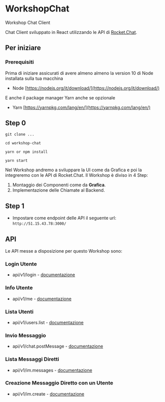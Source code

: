 # WorkshopChat

Workshop Chat Client

Chat Client sviluppato in React utilizzando le API di [Rocket.Chat](https://rocket.chat/).

## Per iniziare

### Prerequisiti

Prima di iniziare assicurati di avere almeno almeno la version 10 di Node installata sulla tua macchina

- Node [https://nodejs.org/it/download/](https://nodejs.org/it/download/)

E anche il package manager Yarn anche se opzionale

- Yarn [https://yarnpkg.com/lang/en/](https://yarnpkg.com/lang/en/)

## Step 0

```
git clone ...
```
```
cd workshop-chat
```
```
yarn or npm install
```
```
yarn start
```

Nel Workshop andremo a sviluppare la UI come da Grafica e poi la integreremo con le API di Rocket.Chat.
Il Workshop è diviso in 4 Step:

1. Montaggio dei Componenti come da **Grafica**.
2. Implementazione delle Chiamate al Backend.

## Step 1
- Impostare come endpoint delle API il seguente url: `http://51.15.43.78:3000/`

## API

Le API messe a disposizione per questo Workshop sono:

### Login Utente

- api/v1/login - [documentazione](https://rocket.chat/docs/developer-guides/rest-api/authentication/login/)

### Info Utente

- api/v1/me - [documentazione](https://rocket.chat/docs/developer-guides/rest-api/authentication/me/)

### Lista Utenti

- api/v1/users.list - [documentazione](https://rocket.chat/docs/developer-guides/rest-api/users/list/)

### Invio Messaggio

- api/v1/chat.postMessage - [documentazione](https://rocket.chat/docs/developer-guides/rest-api/chat/postmessage/)

### Lista Messaggi Diretti

- api/v1/im.messages - [documentazione](https://rocket.chat/docs/developer-guides/rest-api/im/messages/)

### Creazione Messaggio Diretto con un Utente

- api/v1/im.create - [documentazione](https://rocket.chat/docs/developer-guides/rest-api/im/create/)
